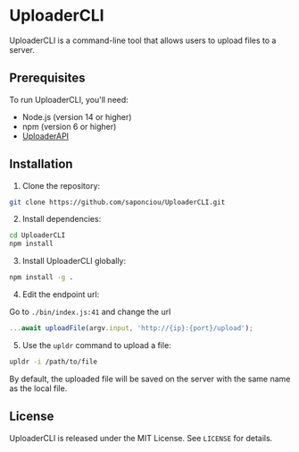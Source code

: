 # UploaderCLI

UploaderCLI is a command-line tool that allows users to upload files to a server.

## Prerequisites

To run UploaderCLI, you'll need:

- Node.js (version 14 or higher)
- npm (version 6 or higher)
- [UploaderAPI](https://github.com/saponciou/UploaderAPI)

## Installation

1. Clone the repository:

```bash
git clone https://github.com/saponciou/UploaderCLI.git
```

2. Install dependencies:

```bash
cd UploaderCLI
npm install
```

3. Install UploaderCLI globally:

```bash
npm install -g .
```

4. Edit the endpoint url:

Go to `./bin/index.js:41` and change the url

```javascript
...await uploadFile(argv.input, 'http://{ip}:{port}/upload');
```

5. Use the `upldr` command to upload a file:

```bash
upldr -i /path/to/file
```

By default, the uploaded file will be saved on the server with the same name as the local file.

## License

UploaderCLI is released under the MIT License. See `LICENSE` for details.
